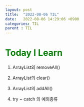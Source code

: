 ```yaml
---
layout: post
title:  "2022-08-06 TIL"
date:   2022-08-06 14:29:06 +0900
categories: TIL
parent : TIL
---
```


<span style="color:green">Today I Learn </span>
============================================

1. ArrayList의 removeAll()

2. ArrayList의 clear()

3. ArrayList의 addAll()

4. try ~ catch 의 예외종류






















